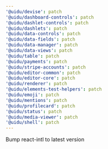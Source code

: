 ```yaml
---
'@uidu/devise': patch
'@uidu/dashboard-controls': patch
'@uidu/dashlet-controls': patch
'@uidu/dashlets': patch
'@uidu/data-controls': patch
'@uidu/data-fields': patch
'@uidu/data-manager': patch
'@uidu/data-views': patch
'@uidu/table': patch
'@uidu/payments': patch
'@uidu/stripe-accounts': patch
'@uidu/editor-common': patch
'@uidu/editor-core': patch
'@uidu/renderer': patch
'@uidu/elements-test-helpers': patch
'@uidu/emoji': patch
'@uidu/mentions': patch
'@uidu/profilecard': patch
'@uidu/status': patch
'@uidu/media-viewer': patch
'@uidu/shell': patch
---
```


Bump react-intl to latest version
